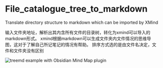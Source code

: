 # File_catalogue_tree_to_markdown

Translate directory structure to markdown which can be imported by XMind

输入文件夹地址，解析出其内含所有文件的目录树，转化为xmind可以导入的markdown形式。
xmind根据markdown可以生成文件夹内文件情况的思维导图，这对于了解自己所记笔记的情况有帮助。
排序方式选的是由文件名决定，文件和文件夹没有区别

![treemd example with Obsidian Mind Map plugin](https://github.com/H1DDENADM1N/treemd/assets/65646535/87a795ce-c155-4312-b2a6-16c73ad90a3c)

